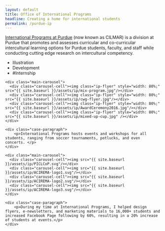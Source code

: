 ```yaml
---
layout: default
title: Office of International Programs
headline: Creating a home for international students
permalink: /purdue-ip
--- 
```


<div class="case-study">
	<div class="case-paragraph">
		<p><a class="visit-link" href="https://m.cdw.com/">International Programs at Purdue</a> (now known as CILMAR) is a division at Purdue that promotes and assesses curricular and co-curricular intercultural learning options for Purdue students, faculty, and staff while conducting cutting edge research on intercultural competency.</p>
		<ul class="role">
			<li>Illustration</li>
			<li>Development</li>
			<li>#Internship</li>
		</ul>
	</div>

	<div class="main-carousel">
	  <div class="carousel-cell"><img class="ip-flyer" style="width: 80%;" src="{{ site.baseurl }}/assets/ip/mix-program.jpg"/></div>
	  <div class="carousel-cell"><img class="ip-flyer" style="width: 80%;" src="{{ site.baseurl }}/assets/ip/cwg-flyer.jpg"/></div>
	  <div class="carousel-cell"><img class="ip-flyer" style="width: 80%;" src="{{ site.baseurl }}/assets/ip/AwardCeremony2016.jpg"/></div>
	  <div class="carousel-cell"><img class="ip-flyer" style="width: 80%;" src="{{ site.baseurl }}/assets/ip/mixed-up-cup.jpg" /></div>
	</div>

	<div class="case-paragraph">
		<p>International Programs hosts events and workshops for all students, ranging from soccer tournaments, potlucks, and even concerts. </p>
	</div>

	<div class="main-carousel">
	  <div class="carousel-cell"><img src="{{ site.baseurl }}/assets/ip/PICLCoP.svg"/></div>
	  <div class="carousel-cell"><img src="{{ site.baseurl }}/assets/ip/ACIREMA-logo1.svg"/></div>
	  <div class="carousel-cell"><img src="{{ site.baseurl }}/assets/ip/ACIREMA-logo2.svg"/></div>
	  <div class="carousel-cell"><img src="{{ site.baseurl }}/assets/ip/ACIREMA-logo3.svg"/></div>
	</div>

	<div class="case-paragraph">
		<p>During my time at International Programs, I helped design flyers, e-newsletters, and marketing materials to 16,000+ students and increased Facebook Page following by 60%, resulting in a 20% increase of students at events.</p>
	</div>
</div>